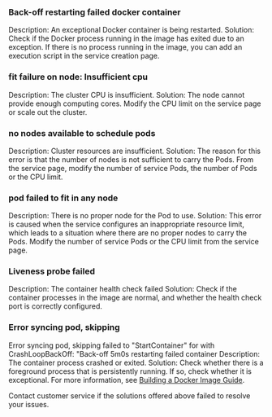 ### Back-off restarting failed docker container

Description: An exceptional Docker container is being restarted.
Solution: Check if the Docker process running in the image has exited due to an exception. If there is no process running in the image, you can add an execution script in the service creation page.

### fit failure on node: Insufficient cpu

Description: The cluster CPU is insufficient.
Solution: The node cannot provide enough computing cores. Modify the CPU limit on the service page or scale out the cluster.

### no nodes available to schedule pods

Description: Cluster resources are insufficient.
Solution: The reason for this error is that the number of nodes is not sufficient to carry the Pods. From the service page, modify the number of service Pods, the number of Pods or the CPU limit.

### pod failed to fit in any node

Description: There is no proper node for the Pod to use.
Solution: This error is caused when the service configures an inappropriate resource limit, which leads to a situation where there are no proper nodes to carry the Pods. Modify the number of service Pods or the CPU limit from the service page.

### Liveness probe failed

Description: The container health check failed
Solution: Check if the container processes in the image are normal, and whether the health check port is correctly configured.

### Error syncing pod, skipping 

Error syncing pod, skipping failed to "StartContainer" for with CrashLoopBackOff: "Back-off 5m0s restarting failed container
Description: The container process crashed or exited.
Solution: Check whether there is a foreground process that is persistently running. If so, check whether it is exceptional. For more information, see [Building a Docker Image Guide](https://intl.cloud.tencent.com/document/product/457/9115).

Contact customer service if the solutions offered above failed to resolve your issues.
